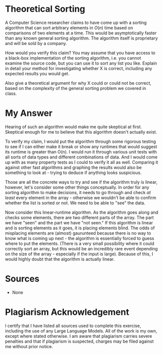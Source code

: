 # Theoretical Sorting

A Computer Science researcher claims to have come up with a sorting algorithm
that can sort arbitrary elements in $O(n)$ time based on comparisons of two
elements at a time. This would be asymptotically faster than any known general
sorting algorithm. The algorithm itself is proprietary and will be sold by a
company.

How would you verify this claim? You may assume that you have access to a
black-box implementation of the sorting algorithm, i.e. you cannot examine the
source code, but you can use it to sort any list you like. Explain in detail
your method for investigating whether X is correct, including any expected
results you would get.

Also give a theoretical argument for why X could or could not be correct, based
on the complexity of the general sorting problem we covered in class.


# My Answer

Hearing of such an algorithm would make me quite skeptical at first. Skeptical enough for me to believe that this algorithm doesn't actually exist.

To verify my claim, I would put the algorithm through some rigorous testing to see if I can either make it break or show any runtimes that would suggest its runtime is greater than O(n). I would run it through various unit tests with all sorts of data types and different combinations of data. And I would come up with as many property tests as I could to verify it all as well. Comparing it against other fast algorithms and graphing the results would also be something to look at - trying to deduce if anything looks suspicious.

Those are all the concrete ways to try and see if the algorithm truly is linear, however, let's consider some other things conceptually. In order for any sorting algorithm to make decisions, it needs to go through and check *at least* every element in the array - otherwise we wouldn't be able to confirm whether the list is sorted or not. We need to be able to "see" the data. 

Now consider this linear-runtime algorithm. As the algorithm goes along and checks some elements, there are two different parts of the array. The part we have "seen" and the part we have "not seen." If this algorithm is linear and is sorting elements as it goes, it is placing elements blind. The odds of misplacing elements are (almost) gaurunteed because there is no way to know what is coming up next - the algorithm is essentially forced to guess where to put the elements. (There is a very small possibility where it could correctly sort an array, but this would be an incredibly rare event depending on the size of the array - especially if the input is large). Because of this, I would highly doubt that the algorithm is actually linear.


# Sources

- None

# Plagiarism Acknowledgement

I certify that I have listed all sources used to complete this exercise, including the use of any Large Language Models. All of the work is my own, except where stated otherwise. I am aware that plagiarism carries severe penalties and that if plagiarism is suspected, charges may be filed against me without prior notice.
